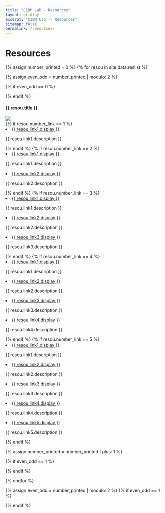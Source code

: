 ```yaml
---
title: "CIBM Lab - Resources"
layout: gridlay
excerpt: "CIBM Lab -- Resources"
sitemap: false
permalink: /resources/
---
```



# Resources

{% assign number_printed = 0 %}
{% for resou in site.data.reslist %}

{% assign even_odd = number_printed | modulo: 2 %}

{% if even_odd == 0 %}
<div class="row">
{% endif %}

<div class="col-sm-6 clearfix">
 <div class="well">
  <h4>{{ resou.title }}</h4>
  <img src="{{ site.url }}{{ site.baseurl }}/images/respic/{{ resou.image }}" class="img-responsive" /> <br> <!-- width="60%" style="float: left" /> -->
  {% if resou.number_link == 1 %}
  <li> <a href="{{ resou.link1.url }}">{{ resou.link1.display }}</a>
  <p>{{ resou.link1.description }}</p></li>
  {% endif %}
  {% if resou.number_link == 2 %}
  <li> <a href="{{ resou.link1.url }}">{{ resou.link1.display }}</a> <p> {{ resou.link1.description }}</p></li>
  <li> <a href="{{ resou.link2.url }}">{{ resou.link2.display }}</a> <p> {{ resou.link2.description }}</p></li> 
  {% endif %}
  {% if resou.number_link == 3 %}
  <li> <a href="{{ resou.link1.url }}">{{ resou.link1.display }}</a>
  <p>{{ resou.link1.description }}</p></li>
  <li> <a href="{{ resou.link2.url }}">{{ resou.link2.display }}</a>
  <p>{{ resou.link2.description }}</p></li>
  <li> <a href="{{ resou.link3.url }}">{{ resou.link3.display }}</a>
  <p>{{ resou.link3.description }}</p></li> 
  {% endif %}
  {% if resou.number_link == 4 %}
  <li> <a href="{{ resou.link1.url }}">{{ resou.link1.display }}</a>
  <p>{{ resou.link1.description }}</p></li>
  <li> <a href="{{ resou.link2.url }}">{{ resou.link2.display }}</a>
  <p>{{ resou.link2.description }}</p></li>
  <li> <a href="{{ resou.link3.url }}">{{ resou.link3.display }}</a>
  <p>{{ resou.link3.description }}</p></li>
  <li> <a href="{{ resou.link4.url }}">{{ resou.link4.display }}</a>
  <p>{{ resou.link4.description }}</p></li> 
  {% endif %}
  {% if resou.number_link == 5 %}
  <li> <a href="{{ resou.link1.url }}">{{ resou.link1.display }}</a>
  <p>{{ resou.link1.description }}</p></li>
  <li> <a href="{{ resou.link2.url }}">{{ resou.link2.display }}</a>
  <p>{{ resou.link2.description }}</p></li>
  <li> <a href="{{ resou.link3.url }}">{{ resou.link3.display }}</a>
  <p>{{ resou.link3.description }}</p></li>
  <li> <a href="{{ resou.link4.url }}">{{ resou.link4.display }}</a>
  <p>{{ resou.link4.description }}</p></li>
  <li> <a href="{{ resou.link5.url }}">{{ resou.link5.display }}</a>
  <p>{{ resou.link5.description }}</p></li> 
  {% endif %}
  </div>
</div>

{% assign number_printed = number_printed | plus: 1 %}

{% if even_odd == 1 %}
</div>
{% endif %}

{% endfor %}

{% assign even_odd = number_printed | modulo: 2 %}
{% if even_odd == 1 %}
</div>
{% endif %}

<p> &nbsp; </p>
